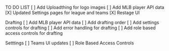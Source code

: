   TO DO LIST
  [ ] Add Uploadthing for logo images
  [ ] Add MLB player API data
  [X] Updated Settings pages for league and teams
  [X] Restage UI

  Drafting
  [ ] Add MLB player API data
  [ ] Add drafting order
  [ ] Add settings controls for drafting
  [ ] Add error handling for drafting
  [ ] Add role based access controls for drafting

  Setttings
  [ ] Teams UI updates
  [ ] Role Based Access Controls

  

